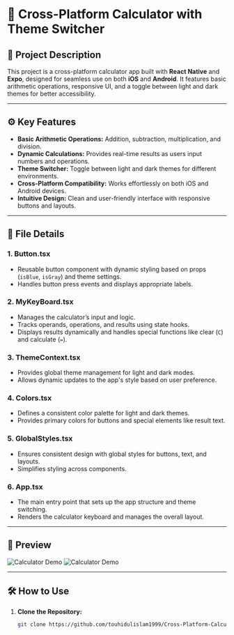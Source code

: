 # 🧮 Cross-Platform Calculator with Theme Switcher



## 📜 **Project Description**
This project is a cross-platform calculator app built with **React Native** and **Expo**, designed for seamless use on both **iOS** and **Android**. It features basic arithmetic operations, responsive UI, and a toggle between light and dark themes for better accessibility.

---

## ⚙️ **Key Features**
- **Basic Arithmetic Operations:** Addition, subtraction, multiplication, and division.
- **Dynamic Calculations:** Provides real-time results as users input numbers and operations.
- **Theme Switcher:** Toggle between light and dark themes for different environments.
- **Cross-Platform Compatibility:** Works effortlessly on both iOS and Android devices.
- **Intuitive Design:** Clean and user-friendly interface with responsive buttons and layouts.

---

## 📂 **File Details**

### 1. **Button.tsx**
- Reusable button component with dynamic styling based on props (`isBlue`, `isGray`) and theme settings.
- Handles button press events and displays appropriate labels.

### 2. **MyKeyBoard.tsx**
- Manages the calculator’s input and logic.
- Tracks operands, operations, and results using state hooks.
- Displays results dynamically and handles special functions like clear (`C`) and calculate (`=`).

### 3. **ThemeContext.tsx**
- Provides global theme management for light and dark modes.
- Allows dynamic updates to the app's style based on user preference.

### 4. **Colors.tsx**
- Defines a consistent color palette for light and dark themes.
- Provides primary colors for buttons and special elements like result text.

### 5. **GlobalStyles.tsx**
- Ensures consistent design with global styles for buttons, text, and layouts.
- Simplifies styling across components.

### 6. **App.tsx**
- The main entry point that sets up the app structure and theme switching.
- Renders the calculator keyboard and manages the overall layout.

---
## 📸 Preview  
![Calculator Demo](https://github.com/user-attachments/assets/c566cc6b-0b98-4582-96cd-da561d274957)
![Calculator Demo](https://github.com/user-attachments/assets/19a36922-a85a-4ab7-b3ce-5fcc90849266)

---

## 🛠️ **How to Use**

1. **Clone the Repository:**
   ```bash
   git clone https://github.com/touhidulislam1999/Cross-Platform-Calculator-with-Theme-Switcher.git
